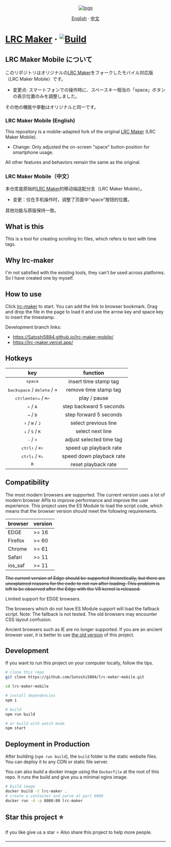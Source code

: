 <p align="center">
    <a href="https://Satoshi5884.github.io/lrc-maker-mobile/">
        <img src="./public/favicons/apple-touch-icon.png" alt="logo" />
    </a>
</p>

<div align="center">

[English](./README.md) · [中文](./README-zh.md)

</div>

# [LRC Maker][lrc maker] &middot; [![Build](https://github.com/Satoshi5884/lrc-maker-mobile/actions/workflows/build.yml/badge.svg)](https://github.com/Satoshi5884/lrc-maker-mobile/actions/workflows/build.yml)

## LRC Maker Mobile について

このリポジトリはオリジナルの[LRC Maker][lrc maker]をフォークしたモバイル対応版（LRC Maker Mobile）です。

- 変更点: スマートフォンでの操作時に、スペースキー相当の「space」ボタンの表示位置のみを調整しました。

その他の機能や挙動はオリジナルと同一です。

### LRC Maker Mobile (English)

This repository is a mobile-adapted fork of the original [LRC Maker][lrc maker] (LRC Maker Mobile).

- Change: Only adjusted the on-screen "space" button position for smartphone usage.

All other features and behaviors remain the same as the original.

### LRC Maker Mobile（中文）

本仓库是原始的[LRC Maker][lrc maker]的移动端适配分支（LRC Maker Mobile）。

- 变更：仅在手机操作时，调整了页面中“space”按钮的位置。

其他功能与原版保持一致。

## What is this

This is a tool for creating scrolling lrc files, which refers to text with time tags.

## Why lrc-maker

I'm not satisfied with the existing tools, they can't be used across platforms. So I have created one by myself.

## How to use

Click [lrc-maker][lrc maker] to start. You can add the link to browser bookmark. Drag and drop the file in the page to load it and use the arrow key and space key to insert the timestamp.

Development branch links:

- https://Satoshi5884.github.io/lrc-maker-mobile/
- https://lrc-maker.vercel.app/

## Hotkeys

|                             key                             |         function         |
| :---------------------------------------------------------: | :----------------------: |
|                      <kbd>space</kbd>                       |  insert time stamp tag   |
|   <kbd>backspace</kbd> / <kbd>delete</kbd> / <kbd>⌫</kbd>   |  remove time stamp tag   |
| <kbd>ctrl</kbd><kbd>enter↵</kbd> / <kbd>⌘</kbd><kbd>↩</kbd> |       play / pause       |
|                 <kbd>←</kbd> / <kbd>A</kbd>                 | step backward 5 seconds  |
|                 <kbd>→</kbd> / <kbd>D</kbd>                 |  step forward 5 seconds  |
|         <kbd>↑</kbd> / <kbd>W</kbd> / <kbd>J</kbd>          |   select previous line   |
|         <kbd>↓</kbd> / <kbd>S</kbd> / <kbd>K</kbd>          |     select next line     |
|                 <kbd>-</kbd> / <kbd>+</kbd>                 | adjust selected time tag |
|   <kbd>ctrl</kbd><kbd>↑</kbd> / <kbd>⌘</kbd><kbd>↑</kbd>    |  speed up playback rate  |
|   <kbd>ctrl</kbd><kbd>↓</kbd> / <kbd>⌘</kbd><kbd>↓</kbd>    | speed down playback rate |
|                        <kbd>R</kbd>                         |   reset playback rate    |

## Compatibility

The most modern browsers are supported. The current version uses a lot of modern browser APIs to improve performance and improve the user experience. This project uses the ES Module to load the script code, which means that the browser version should meet the following requirements.

| browser | version |
| :------ | :------ |
| EDGE    | >= 16   |
| Firefox | >= 60   |
| Chrome  | >= 61   |
| Safari  | >= 11   |
| ios_saf | >= 11   |

<del>
The current version of Edge should be supported theoretically, but there are unexplained reasons for the code to not run after loading. This problem is left to be observed after the Edge with the V8 kernel is released.
</del>

Limited support for EDGE browsers.

The browsers which do not have ES Module support will load the fallback script. Note: The fallback is not tested. The old browsers may encounter CSS layout confusion.

Ancient browsers such as IE are no longer supported. If you are an ancient browser user, it is better to use [the old version][version 3.x] of this project.

## Development

If you want to run this project on your computer locally, follow the tips.

```bash
# clone this repo
git clone https://github.com/Satoshi5884/lrc-maker-mobile.git

cd lrc-maker-mobile

# install dependencies
npm i

# build
npm run build

# or build with watch mode
npm start
```

## Deployment in Production

After building (`npm run build`), the `build` folder is the static website files.
You can deploy it to any CDN or static file server.

You can also build a docker image using the `Dockerfile` at the root of this repo.
It runs the build and give you a minimal nginx image.

```bash
# build image
docker build -t lrc-maker .
# create a container and serve at port 8080
docker run -d -p 8080:80 lrc-maker
```

## Star this project :star:

If you like give us a star :star: Also share this project to help more people.

---

[lrc maker]: https://Satoshi5884.github.io/lrc-maker-mobile/
[version 3.x]: https://lrc-maker.github.io/3.x
